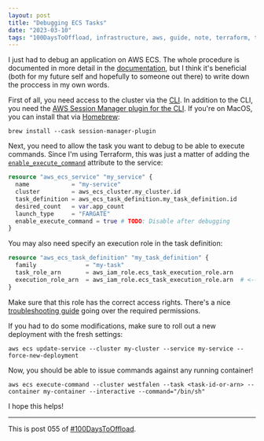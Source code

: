 ```yaml
---
layout: post
title: "Debugging ECS Tasks"
date: "2023-03-10"
tags: "100DaysToOffload, infrastructure, aws, guide, note, terraform, tech"
---
```


I just had to debug an application on AWS ECS. The whole procedure is documented in more detail in the [documentation](https://docs.aws.amazon.com/AmazonECS/latest/developerguide/ecs-exec.html), but I think it's beneficial (both for my future self and hopefully to someone out there) to write down the proccess in my own words.

First of all, you need access to the cluster via the [CLI](https://aws.amazon.com/de/cli/). In addition to the CLI, you need the [AWS Session Manager plugin for the CLI](https://docs.aws.amazon.com/systems-manager/latest/userguide/session-manager-working-with-install-plugin.html). If you're on MacOS, you can install that via [Homebrew](https://formulae.brew.sh/cask/session-manager-plugin):

```
brew install --cask session-manager-plugin
```

Next, you need to allow the task you want to debug to be able to execute commands. Since I'm using Terraform, this was just a matter of adding the [`enable_execute_command`](https://registry.terraform.io/providers/hashicorp/aws/latest/docs/resources/ecs_service#enable_execute_command) attribute to the service:

```tf
resource "aws_ecs_service" "my_service" {
  name            = "my-service"
  cluster         = aws_ecs_cluster.my_cluster.id
  task_definition = aws_ecs_task_definition.my_task_definition.id
  desired_count   = var.app_count
  launch_type     = "FARGATE"
  enable_execute_command = true # TODO: Disable after debugging
}
```

You may also need specify an execution role in the task definition:

```tf
resource "aws_ecs_task_definition" "my_task_definition" {
  family              = "my-task"
  task_role_arn       = aws_iam_role.ecs_task_execution_role.arn
  execution_role_arn  = aws_iam_role.ecs_task_execution_role.arn  # <-- Add this
}
```

Make sure that this role has the correct access rights. There's a nice [troubleshooting guide](https://aws.amazon.com/de/premiumsupport/knowledge-center/ecs-error-execute-command/) going over the required permissions.

If you had to do some modifications, make sure to roll out a new deployment with the fresh settings:

```
aws ecs update-service --cluster my-cluster --service my-service --force-new-deployment
```

Now, you should be able to issue commands against any running container!

```
aws ecs execute-command --cluster westfalen --task <task-id-or-arn> --container my-container --interactive --command="/bin/sh"
```

I hope this helps!

---

This is post 055 of [#100DaysToOffload](https://100daystooffload.com/).
